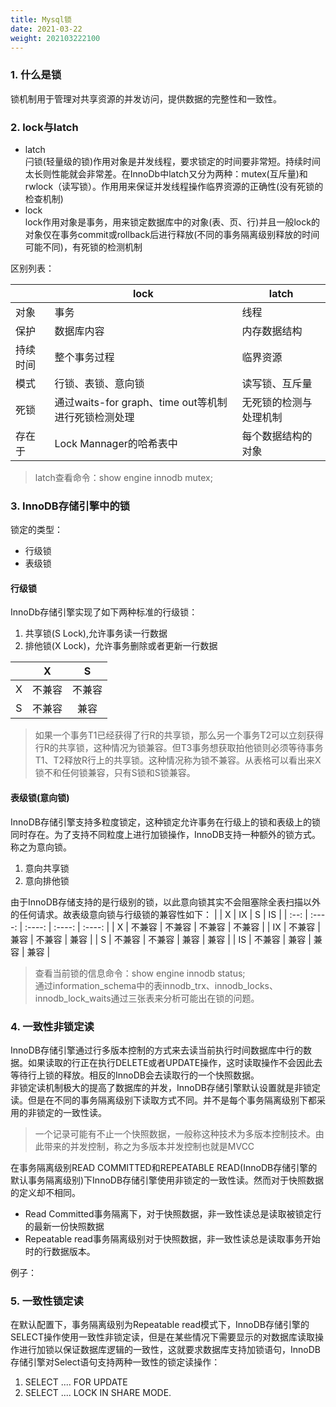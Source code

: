 ```yaml
---
title: Mysql锁
date: 2021-03-22
weight: 202103222100
---
```


### 1. 什么是锁
锁机制用于管理对共享资源的并发访问，提供数据的完整性和一致性。

### 2. lock与latch
- latch  
  闩锁(轻量级的锁)作用对象是并发线程，要求锁定的时间要非常短。持续时间太长则性能就会非常差。在InnoDb中latch又分为两种：mutex(互斥量)和rwlock（读写锁）。作用用来保证并发线程操作临界资源的正确性(没有死锁的检查机制)
- lock  
  lock作用对象是事务，用来锁定数据库中的对象(表、页、行)并且一般lock的对象仅在事务commit或rollback后进行释放(不同的事务隔离级别释放的时间可能不同)，有死锁的检测机制

区别列表：

|          | lock                                                | latch                  |
| -------- | --------------------------------------------------- | ---------------------- |
| 对象     | 事务                                                | 线程                   |
| 保护     | 数据库内容                                          | 内存数据结构           |
| 持续时间 | 整个事务过程                                        | 临界资源               |
| 模式     | 行锁、表锁、意向锁                                  | 读写锁、互斥量         |
| 死锁     | 通过waits-for graph、time out等机制进行死锁检测处理 | 无死锁的检测与处理机制 |
| 存在于   | Lock Mannager的哈希表中                             | 每个数据结构的对象     |


> latch查看命令：show engine innodb mutex;

### 3. InnoDB存储引擎中的锁
锁定的类型：
- 行级锁
- 表级锁

#### 行级锁
InnoDb存储引擎实现了如下两种标准的行级锁：
1. 共享锁(S Lock),允许事务读一行数据
2. 排他锁(X Lock)，允许事务删除或者更新一行数据

|      |   X    |   S    |
| :--: | :----: | :----: |
|  X   | 不兼容 | 不兼容 |
|  S   | 不兼容 |  兼容  |

> 如果一个事务T1已经获得了行R的共享锁，那么另一个事务T2可以立刻获得行R的共享锁，这种情况为锁兼容。但T3事务想获取拍他锁则必须等待事务T1、T2释放R行上的共享锁。这种情况称为锁不兼容。从表格可以看出来X锁不和任何锁兼容，只有S锁和S锁兼容。

#### 表级锁(意向锁)
InnoDB存储引擎支持多粒度锁定，这种锁定允许事务在行级上的锁和表级上的锁同时存在。为了支持不同粒度上进行加锁操作，InnoDB支持一种额外的锁方式。称之为意向锁。
1. 意向共享锁
2. 意向排他锁

由于InnoDB存储支持的是行级别的锁，以此意向锁其实不会阻塞除全表扫描以外的任何请求。故表级意向锁与行级锁的兼容性如下：
|      |   X    |   IX   |   S    |   IS   |
| :--: | :----: | :----: | :----: | :----: |
|  X   | 不兼容 | 不兼容 | 不兼容 | 不兼容 |
|  IX  | 不兼容 |  兼容  | 不兼容 |  兼容  |
|  S   | 不兼容 | 不兼容 |  兼容  |  兼容  |
|  IS  | 不兼容 |  兼容  |  兼容  |  兼容  |


> 查看当前锁的信息命令：show engine innodb status;  
> 通过information_schema中的表innodb_trx、innodb_locks、innodb_lock_waits通过三张表来分析可能出在锁的问题。

### 4. 一致性非锁定读
InnoDB存储引擎通过行多版本控制的方式来去读当前执行时间数据库中行的数据。如果读取的行正在执行DELETE或者UPDATE操作，这时读取操作不会因此去等待行上锁的释放。相反的InnoDB会去读取行的一个快照数据。  
非锁定读机制极大的提高了数据库的并发，InnoDB存储引擎默认设置就是非锁定读。但是在不同的事务隔离级别下读取方式不同。并不是每个事务隔离级别下都采用的非锁定的一致性读。
> 一个记录可能有不止一个快照数据，一般称这种技术为多版本控制技术。由此带来的并发控制，称之为多版本并发控制也就是MVCC

在事务隔离级别READ COMMITTED和REPEATABLE READ(InnoDB存储引擎的默认事务隔离级别)下InnoDB存储引擎使用非锁定的一致性读。然而对于快照数据的定义却不相同。
- Read Committed事务隔离下，对于快照数据，非一致性读总是读取被锁定行的最新一份快照数据
- Repeatable read事务隔离级别对于快照数据，非一致性读总是读取事务开始时的行数据版本。

例子：

### 5. 一致性锁定读
在默认配置下，事务隔离级别为Repeatable read模式下，InnoDB存储引擎的SELECT操作使用一致性非锁定读，但是在某些情况下需要显示的对数据库读取操作进行加锁以保证数据库逻辑的一致性，这就要求数据库支持加锁语句，InnoDB存储引擎对Select语句支持两种一致性的锁定读操作：
1. SELECT .... FOR UPDATE
2. SELECT .... LOCK IN SHARE MODE.
